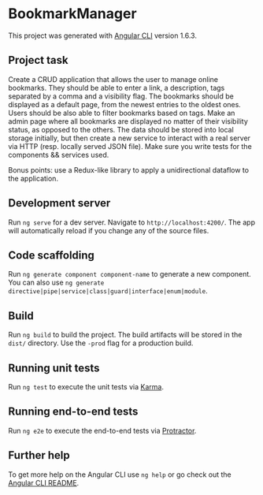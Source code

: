 # BookmarkManager

This project was generated with [Angular CLI](https://github.com/angular/angular-cli) version 1.6.3.

## Project task

Create a CRUD application that allows the user to manage online bookmarks. They should be able to enter a link, a description, tags separated by a comma and a visibility flag. The bookmarks should be displayed as a default page, from the newest entries to the oldest ones. Users should be also able to filter bookmarks based on tags. Make an admin page where all bookmarks are displayed no matter of their visibility status, as opposed to the others. The data should be stored into local storage initially, but then create a new service to interact with a real server via HTTP (resp. locally served JSON file). Make sure you write tests for the components && services used.

Bonus points: use a Redux-like library to apply a unidirectional dataflow to the application.

## Development server

Run `ng serve` for a dev server. Navigate to `http://localhost:4200/`. The app will automatically reload if you change any of the source files.

## Code scaffolding

Run `ng generate component component-name` to generate a new component. You can also use `ng generate directive|pipe|service|class|guard|interface|enum|module`.

## Build

Run `ng build` to build the project. The build artifacts will be stored in the `dist/` directory. Use the `-prod` flag for a production build.

## Running unit tests

Run `ng test` to execute the unit tests via [Karma](https://karma-runner.github.io).

## Running end-to-end tests

Run `ng e2e` to execute the end-to-end tests via [Protractor](http://www.protractortest.org/).

## Further help

To get more help on the Angular CLI use `ng help` or go check out the [Angular CLI README](https://github.com/angular/angular-cli/blob/master/README.md).
